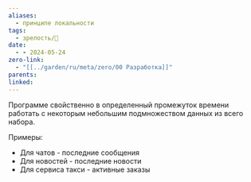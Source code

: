 ```yaml
---
aliases:
  - принципе локальности
tags:
  - зрелость/🌱
date:
  - - 2024-05-24
zero-link:
  - "[[../garden/ru/meta/zero/00 Разработка]]"
parents: 
linked: 
---
```

Программе свойственно в определенный промежуток времени работать с некоторым небольшим подмножеством данных из всего набора.

Примеры:
- Для чатов - последние сообщения
- Для новостей - последние новости
- Для сервиса такси - активные заказы